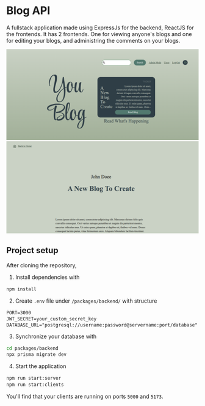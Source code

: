# Blog API

A fullstack application made using ExpressJs for the backend,
ReactJS for the frontends. It has 2 frontends. One for viewing
anyone's blogs and one for editing your blogs, and administring
the comments on your blogs.

![frontend-view](./.assets/frontend-view.png)
![frontend-view-2](./.assets/frontend-view-2.png)

## Project setup

After cloning the repository,

1. Install dependencies with

```bash
npm install
```

2. Create `.env` file under `/packages/backend/` with structure

```env
PORT=3000
JWT_SECRET=your_custom_secret_key
DATABASE_URL="postgresql://username:password@servername:port/database"
```

3. Synchronize your database with

```bash
cd packages/backend
npx prisma migrate dev
```

4. Start the application

```bash
npm run start:server
npm run start:clients
```

You'll find that your clients are running on ports `5000` and `5173`.
